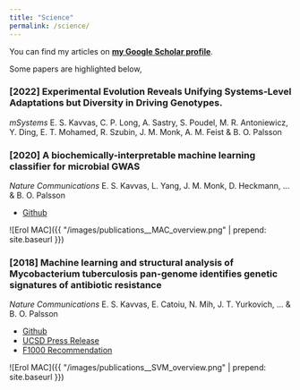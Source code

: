```yaml
---
title: "Science"
permalink: /science/
---
```


<!-- ---
title: "Publications"
permalink: /publications/
author_profile: true
--- -->

You can find my articles on [**my Google Scholar profile**](https://scholar.google.com/citations?user=7kVg1RMAAAAJ&hl=en).

Some papers are highlighted below,

### [**2022**] Experimental Evolution Reveals Unifying Systems-Level Adaptations but Diversity in Driving Genotypes. 
_mSystems_ 
E. S. Kavvas, C. P. Long, A. Sastry, S. Poudel, M. R. Antoniewicz, Y. Ding, E. T. Mohamed, R. Szubin, J. M. Monk, A. M. Feist & B. O. Palsson 

### [**2020**] A biochemically-interpretable machine learning classifier for microbial GWAS  
_Nature Communications_
E. S. Kavvas, L. Yang, J. M. Monk, D. Heckmann, … & B. O. Palsson  
- [Github](https://github.com/erolkavvas/metabolic-allele-classifiers)

![Erol MAC]({{ "/images/publications__MAC_overview.png" | prepend: site.baseurl }})

### [**2018**] Machine learning and structural analysis of Mycobacterium tuberculosis pan-genome identifies genetic signatures of antibiotic resistance 
_Nature Communications_ 
E. S. Kavvas, E. Catoiu, N. Mih, J. T. Yurkovich, … & B. O. Palsson 
- [Github](https://github.com/erolkavvas/microbial_AMR_ML)
- [UCSD Press Release](https://today.ucsd.edu/story/machine_learning_identifies_antibiotic_resistance_genes_in_tuberculosis_causing_bacteria)
- [F1000 Recommendation](https://archive.connect.h1.co/article/734245483/)

![Erol MAC]({{ "/images/publications__SVM_overview.png" | prepend: site.baseurl }})

